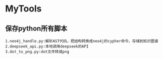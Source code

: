 # MyTools
   ## 保存python所有脚本
    1.neo4j_handle.py:解析AST代码，把结构转换成neo4j的cypher命令，存储到知识图谱
    2.deepseek_api.py:本地调用deepseek的API
    3.dot_to_png.py:dot文件转成png